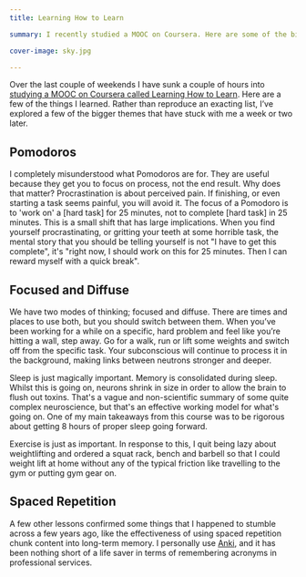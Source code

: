 ```yaml
---
title: Learning How to Learn

summary: I recently studied a MOOC on Coursera. Here are some of the big ideas that I took away from the course. 

cover-image: sky.jpg

---
```


Over the last couple of weekends I have sunk a couple of hours into [studying a MOOC on Coursera called Learning How to Learn](https://www.coursera.org/learn/learning-how-to-learn).
Here are a few of the things I learned. Rather than reproduce an exacting list, I’ve explored a few of the bigger themes that have stuck with me a week or two later.

## Pomodoros
I completely misunderstood what Pomodoros are for. They are useful because they get you to focus on process, not the end result. Why does that matter? Procrastination is about perceived pain. If finishing, or even starting a task seems painful, you will avoid it. The focus of a Pomodoro is to 'work on' a [hard task] for 25 minutes, not to complete [hard task] in 25 minutes. This is a small shift that has large implications. When you find yourself procrastinating, or gritting your teeth at some horrible task, the mental story that you should be telling yourself is not "I have to get this complete", it's "right now, I should work on this for 25 minutes. Then I can reward myself with a quick break".

## Focused and Diffuse
We have two modes of thinking; focused and diffuse. There are times and places to use both, but you should switch between them. When you’ve been working for a while on a specific, hard problem and feel like you’re hitting a wall, step away. Go for a walk, run or lift some weights and switch off from the specific task. Your subconscious will continue to process it in the background, making links between neutrons stronger and deeper.

Sleep is just magically important. Memory is consolidated during sleep. Whilst this is going on, neurons shrink in size in order to allow the brain to flush out toxins. That's a vague and non-scientific summary of some quite complex neuroscience, but that's an effective working model for what's going on. One of my main takeaways from this course was to be rigorous about getting 8 hours of proper sleep going forward.

Exercise is just as important. In response to this, I quit being lazy about weightlifting and ordered a squat rack, bench and barbell so that I could weight lift at home without any of the typical friction like travelling to the gym or putting gym gear on.

## Spaced Repetition
A few other lessons confirmed some things that I happened to stumble across a few years ago, like the effectiveness of using spaced repetition chunk content into long-term memory. I personally use [Anki](http://ankisrs.net), and it has been nothing short of a life saver in terms of remembering acronyms in professional services.